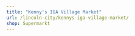 ```yaml
---
title: "Kenny's IGA Village Market"
url: /lincoln-city/kennys-iga-village-market/
shop: Supermarkt
---
```

